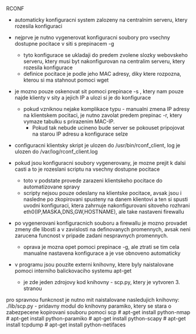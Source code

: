 RCONF 

- automaticky konfiguracni system zalozeny na centralnim serveru, ktery rozesila konfiguraci

- nejprve je nutno vygenerovat konfiguracni soubory pro vsechny dostupne pocitace v siti s prepinacem -g 
	- tyto konfigurace se ukladaji do predem zvolene slozky webovskeho serveru, ktery musi byt nakonfigurovan na centralim serveru, ktery rozesila konfigurace
	- definice pocitace je podle jeho MAC adresy, diky ktere rozpozna, kterou si ma stahnout pomoci wget
- je mozno pouze oskenovat sit pomoci prepinace -s , ktery nam pouze najde klienty v sity a jejich IP a ulozi si je do konfigurace
	- pokud vzniknou nejake komplikace typu - manualni zmena IP adresy na klientskem pocitaci, je nutno zavolat predem prepinac -r, ktery vymaze tabulku s prirazenim MAC-IP.
		- Pokud tak nebude ucineno bude server se pokouset pripojovat na starou IP adresu a konfigurace selze
- configuracni klientsky skript je ulozen do /usr/bin/rconf_client, log je ulozen do /var/log/rconf_client.log
- pokud jsou konfiguracni soubory vygenerovany, je mozne prejit k dalsi casti a to je rozeslani scriptu na vsechny dostupne pocitace
	- toto v podstate provede zarazeni klientskeho pocitace do automatizovane spravy
	- scripty nejsou pouze odeslany na klientske pocitace, avsak jsou i nasledne po zkopirovani spusteny na danem klientovi a ten si spusti uvodni konfiguraci, ktera zahrnuje nakonfigurovani sitoveho rozhrani eth0(IP,MASKA,DNS,GW,HOSTNAME), ale take nastaveni firewallu
- po vygenerovani konfiguracnich souboru a firewallu je mozno provadet zmeny dle libosti a v zavislosti na definovanych promennych, avsak neni zarucena funcnost v pripade zadani nespravnych promennych. 
	- oprava je mozna opet pomoci prepinace -g, ale ztrati se tim cela manualne nastavena konfigurace a je vse obnoveno automaticky



- v programu jsou pouzite externi knihovny, ktere byly naistalovane pomoci interniho balickovaciho systemu apt-get
	-	je zde jeden zdrojovy kod knihovny - scp.py, ktery je vytvoren 3. stranou 
 	
pro spravnou funkcnost je nutno mit naistalovane nasledujich knihovny:
	./lib/scp.py - pridavny modul do knihovny paramiko, ktery se stara o zabezpecene kopirovani souboru pomoci scp
	# apt-get install python-nmap
	# apt-get install python-paramiko
	# apt-get install python-scapy
	# apt-get install tcpdump
	# apt-get install python-netifaces
